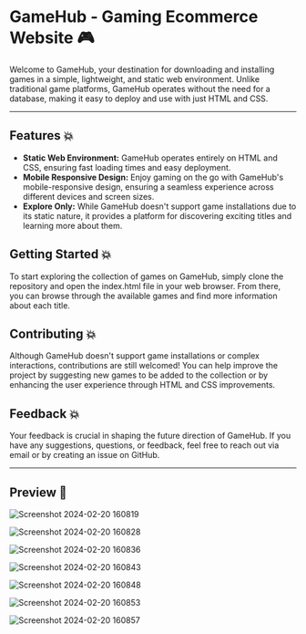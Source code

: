 
# GameHub - Gaming Ecommerce Website :video_game:

Welcome to GameHub, your destination for downloading and installing games in a simple, lightweight, and static web environment. Unlike traditional game platforms, GameHub operates without the need for a database, making it easy to deploy and use with just HTML and CSS.

***

## Features :boom:

- **Static Web Environment:** GameHub operates entirely on HTML and CSS, ensuring fast loading times and easy deployment.
- **Mobile Responsive Design:** Enjoy gaming on the go with GameHub's mobile-responsive design, ensuring a seamless experience across different devices and screen sizes.
- **Explore Only:** While GameHub doesn't support game installations due to its static nature, it provides a platform for discovering exciting titles and learning more about them.


## Getting Started :boom:

To start exploring the collection of games on GameHub, simply clone the repository and open the index.html file in your web browser. From there, you can browse through the available games and find more information about each title.

## Contributing :boom:

Although GameHub doesn't support game installations or complex interactions, contributions are still welcomed! You can help improve the project by suggesting new games to be added to the collection or by enhancing the user experience through HTML and CSS improvements.

## Feedback :boom:

Your feedback is crucial in shaping the future direction of GameHub. If you have any suggestions, questions, or feedback, feel free to reach out via email or by creating an issue on GitHub.

***
## Preview :dizzy:

![Screenshot 2024-02-20 160819](https://github.com/officialNietoA/GameHub/assets/110462747/a09cec17-b7d3-4cf0-9938-8b785a19d595)

![Screenshot 2024-02-20 160828](https://github.com/officialNietoA/GameHub/assets/110462747/0bfda22d-12fc-4d40-805d-37cb4b51a34d)

![Screenshot 2024-02-20 160836](https://github.com/officialNietoA/GameHub/assets/110462747/cc94d1c3-0ad2-4498-8d19-e9be6d235deb)

![Screenshot 2024-02-20 160843](https://github.com/officialNietoA/GameHub/assets/110462747/1cdb3d9a-86fd-452b-8b19-7a2a0e3a0a89)

![Screenshot 2024-02-20 160848](https://github.com/officialNietoA/GameHub/assets/110462747/b38e5327-e87f-45eb-ac9a-8cd28c1185ad)

![Screenshot 2024-02-20 160853](https://github.com/officialNietoA/GameHub/assets/110462747/c32fa020-38b8-4d03-addd-10a0ce62f75d)

![Screenshot 2024-02-20 160857](https://github.com/officialNietoA/GameHub/assets/110462747/dd579173-189c-4725-88c4-ed1a2087331d)
